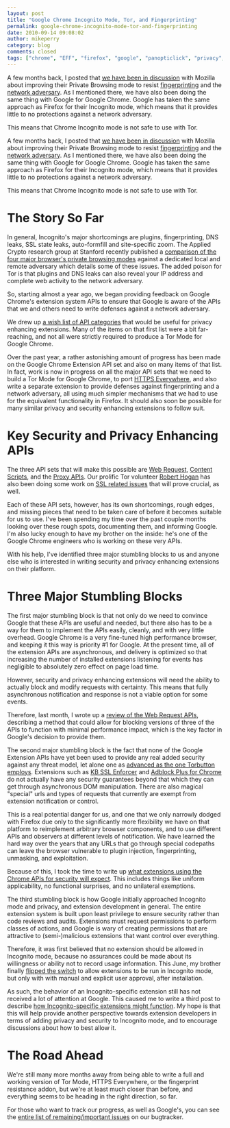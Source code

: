 ```yaml
---
layout: post
title: "Google Chrome Incognito Mode, Tor, and Fingerprinting"
permalink: google-chrome-incognito-mode-tor-and-fingerprinting
date: 2010-09-14 09:08:02
author: mikeperry
category: blog
comments: closed
tags: ["chrome", "EFF", "firefox", "google", "panopticlick", "privacy", "private browsing", "threat models", "torbutton"]
---
```


A few months back, I posted that [we have been in discussion](https://blog.torproject.org/blog/firefox-private-browsing-mode-torbutton-and-fingerprinting) with Mozilla about improving their Private Browsing mode to resist [fingerprinting](https://wiki.mozilla.org/Fingerprinting) and the [network adversary](https://wiki.mozilla.org/Security/Anonymous_Browsing). As I mentioned there, we have also been doing the same thing with Google for Google Chrome. Google has taken the same approach as Firefox for their Incognito mode, which means that it provides little to no protections against a network adversary.

This means that Chrome Incognito mode is not safe to use with Tor.

<!-- more -->

A few months back, I posted that [we have been in discussion](https://blog.torproject.org/blog/firefox-private-browsing-mode-torbutton-and-fingerprinting) with Mozilla about improving their Private Browsing mode to resist [fingerprinting](https://wiki.mozilla.org/Fingerprinting) and the [network adversary](https://wiki.mozilla.org/Security/Anonymous_Browsing). As I mentioned there, we have also been doing the same thing with Google for Google Chrome. Google has taken the same approach as Firefox for their Incognito mode, which means that it provides little to no protections against a network adversary.

This means that Chrome Incognito mode is not safe to use with Tor.

The Story So Far
================

In general, Incognito's major shortcomings are plugins, fingerprinting, DNS leaks, SSL state leaks, auto-formfill and site-specific zoom. The Applied Crypto research group at Stanford recently published a [comparison of the four major browser's private browsing modes](http://crypto.stanford.edu/~dabo/pubs/abstracts/privatebrowsing.html) against a dedicated local and remote adversary which details some of these issues. The added poison for Tor is that plugins and DNS leaks can also reveal your IP address and complete web activity to the network adversary.

So, starting almost a year ago, we began providing feedback on Google Chrome's extension system APIs to ensure that Google is aware of the APIs that we and others need to write defenses against a network adversary.

We drew up [a wish list of API categories](https://groups.google.com/group/chromium-extensions/browse_thread/thread/ceba26ca9e2f6a78/e83920020719a6b2) that would be useful for privacy enhancing extensions. Many of the items on that first list were a bit far-reaching, and not all were strictly required to produce a Tor Mode for Google Chrome.

Over the past year, a rather astonishing amount of progress has been made on the Google Chrome Extension API set and also on many items of that list. In fact, work is now in progress on all the major API sets that we need to build a Tor Mode for Google Chrome, to port [HTTPS Everywhere](https://blog.torproject.org/blog/https-everywhere-firefox-addon-helps-you-encrypt-web-traffic), and also write a separate extension to provide defenses against fingerprinting and a network adversary, all using much simpler mechanisms that we had to use for the equivalent functionality in Firefox. It should also soon be possible for many similar privacy and security enhancing extensions to follow suit.

Key Security and Privacy Enhancing APIs
=======================================

The three API sets that will make this possible are [Web Request](http://www.chromium.org/developers/design-documents/extensions/notifications-of-web-request-and-navigation), [Content Scripts](https://code.google.com/chrome/extensions/dev/content_scripts.html), and the [Proxy APIs](http://dev.chromium.org/developers/design-documents/extensions/proxy%20proposal). Our prolific Tor volunteer [Robert Hogan](http://roberthogan.net/) has also been doing some work on [SSL related issues](https://code.google.com/p/chromium/issues/detail?id=30877) that will prove crucial, as well.

Each of these API sets, however, has its own shortcomings, rough edges, and missing pieces that need to be taken care of before it becomes suitable for us to use. I've been spending my time over the past couple months looking over these rough spots, documenting them, and informing Google. I'm also lucky enough to have my brother on the inside: he's one of the Google Chrome engineers who is working on these very APIs.

With his help, I've identified three major stumbling blocks to us and anyone else who is interested in writing security and privacy enhancing extensions on their platform.

Three Major Stumbling Blocks
============================

The first major stumbling block is that not only do we need to convince Google that these APIs are useful and needed, but there also has to be a way for them to implement the APIs easily, cleanly, and with very little overhead. Google Chrome is a very fine-tuned high performance browser, and keeping it this way is priority \#1 for Google. At the present time, all of the extension APIs are asynchronous, and delivery is optimized so that increasing the number of installed extensions listening for events has negligible to absolutely zero effect on page load time.

However, security and privacy enhancing extensions will need the ability to actually block and modify requests with certainty. This means that fully asynchronous notification and response is not a viable option for some events.

Therefore, last month, I wrote up a [review of the Web Request APIs](https://groups.google.com/a/chromium.org/group/chromium-extensions/browse_thread/thread/17ea6efa15bfea0a), describing a method that could allow for blocking versions of three of the APIs to function with minimal performance impact, which is the key factor in Google's decision to provide them.

The second major stumbling block is the fact that none of the Google Extension APIs have yet been used to provide any real added security against any threat model, let alone one as [advanced as the one Torbutton employs](https://www.torproject.org/torbutton/design/#adversary). Extensions such as [KB SSL Enforcer](https://chrome.google.com/extensions/detail/flcpelgcagfhfoegekianiofphddckof?hl=en) and [Adblock Plus for Chrome](http://www.chromeextensions.org/appearance-functioning/adblock/) do not actually have any security guarantees beyond that which they can get through asynchronous DOM manipulation. There are also magical "special" urls and types of requests that currently are exempt from extension notification or control.

This is a real potential danger for us, and one that we only narrowly dodged with Firefox due only to the significantly more flexibility we have on that platform to reimplement arbitrary browser components, and to use different APIs and observers at different levels of notification. We have learned the hard way over the years that any URLs that go through special codepaths can leave the browser vulnerable to plugin injection, fingerprinting, unmasking, and exploitation.

Because of this, I took the time to write up [what extensions using the Chrome APIs for security will expect](https://groups.google.com/a/chromium.org/group/chromium-extensions/browse_thread/thread/f5a73572eb040bea). This includes things like uniform applicability, no functional surprises, and no unilateral exemptions.

The third stumbling block is how Google initially approached Incognito mode and privacy, and extension development in general. The entire extension system is built upon least privilege to ensure security rather than code reviews and audits. Extensions must request permissions to perform classes of actions, and Google is wary of creating permissions that are attractive to (semi-)malicious extensions that want control over everything.

Therefore, it was first believed that no extension should be allowed in Incognito mode, because no assurances could be made about its willingness or ability not to record usage information. This June, my brother finally [flipped the switch](http://blog.chromium.org/2010/06/extensions-in-incognito.html) to allow extensions to be run in Incognito mode, but only with with manual and explicit user approval, after installation.

As such, the behavior of an Incognito-specific extension still has not received a lot of attention at Google. This caused me to write a third post to describe [how Incognito-specific extensions might function](https://groups.google.com/a/chromium.org/group/chromium-extensions/browse_thread/thread/8a46d570807c9a72). My hope is that this will help provide another perspective towards extension developers in terms of adding privacy and security to Incognito mode, and to encourage discussions about how to best allow it.

The Road Ahead
==============

We're still many more months away from being able to write a full and working version of Tor Mode, HTTPS Everywhere, or the fingerprint resistance addon, but we're at least much closer than before, and everything seems to be heading in the right direction, so far.

For those who want to track our progress, as well as Google's, you can see the [entire list of remaining/important issues](https://trac.torproject.org/projects/tor/ticket/1925) on our bugtracker.
